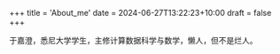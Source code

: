 +++
title = 'About_me'
date = 2024-06-27T13:22:23+10:00
draft = false
+++

于嘉澄，悉尼大学学生，主修计算数据科学与数学，懒人，但不是烂人。
